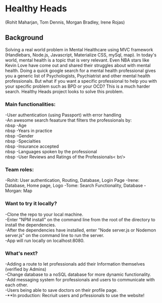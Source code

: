 # Healthy Heads
(Rohit Maharjan, Tom Dennis, Morgan Bradley, Irene Rojas)

## Background
Solving a real world problem in Mental Healthcare using MVC framework (Handlebars, Node.js, Javascript, Materialize CSS, mySql, map). In today's world, mental health is a topic that is very relevant.  Even NBA stars like Kevin Love have come out and shared their struggles about with mental health. Doing a quick google search for a mental health professional gives you a generic list of Psychologists, Psychiatrist and other mental health professionals.  But what if you want a specific professional to help you with your specific problem such as BPD or your OCD?  This is a much harder search.  Healthy Heads project looks to solve this problem.

### Main functionalities: <br />
-User authentication (using Passport) with error handling <br />
-An awesome search feaature that filters the professionals by:<br />
  nbsp  -Age <br />
   nbsp -Years in practice<br />
   nbsp -Gender<br />
  nbsp  -Specialties<br />
  nbsp  -Insurance accepted <br />
  nbsp  -Languages spoken by the professional <br/>
  nbsp  -User Reviews and Ratings of the Professionals< br/>
 ### Team roles: <br />
 -Rohit: User authentication, Routing, Database, Login Page
 -Irene: Database, Home page, Logo
 -Tome: Search Functionality, Database
 -Morgan: Map

### Want to try it locally?
-Clone the repo to your local machine. <br />
-Enter "NPM install" on the command line from the root of the directory to install the dependencies. <br />
-After the dependencies have installed, enter "Node server.js or Nodemon server.js" on the command line to run the server. <br />
-App will run locally on localhost:8080. <br />

### What's next?
-Adding a route to let professionals add their Information themselves (verified by Admins) <br />
-Change database to a noSQL database for more dynamic functionality. <br />
-Add messaging system for professionals and users to communicate with each other.<br />
-Users being able to save doctors on their profile page. <br />
-**In production: Recriuit users and prfessionals to use the website! <br />

